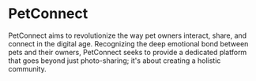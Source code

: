# PetConnect
PetConnect aims to revolutionize the way pet owners interact, share, and connect in the digital age. Recognizing the deep emotional bond between pets and their owners, PetConnect seeks to provide a dedicated platform that goes beyond just photo-sharing; it's about creating a holistic community.
